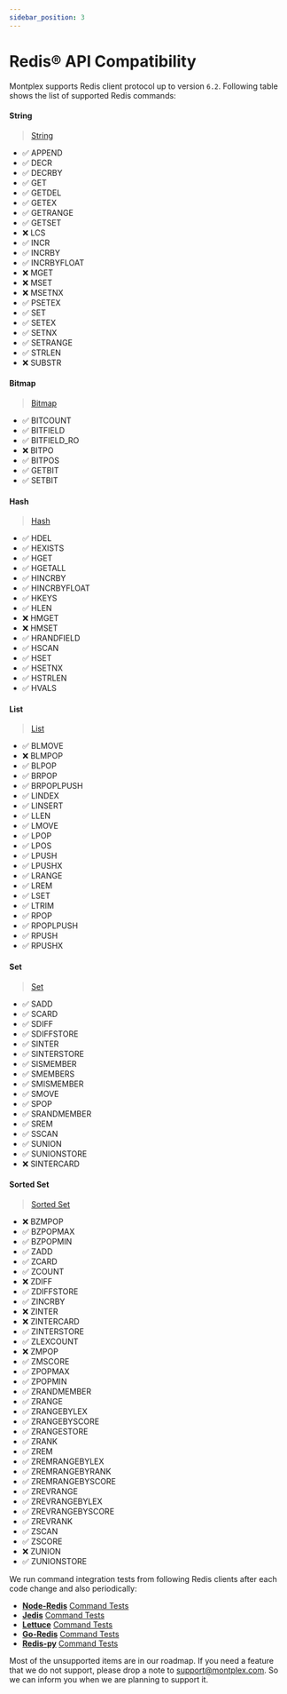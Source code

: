 ```yaml
---
sidebar_position: 3
---
```


# Redis® API Compatibility

Montplex supports Redis client protocol up to version `6.2`. Following table shows the list of supported Redis commands:

#### String

> [String](https://redis.io/commands/?group=string)

- ✅ APPEND
- ✅ DECR
- ✅ DECRBY
- ✅ GET
- ✅ GETDEL
- ✅ GETEX
- ✅ GETRANGE
- ✅ GETSET
- ❌ LCS
- ✅ INCR
- ✅ INCRBY
- ✅ INCRBYFLOAT
- ❌  MGET
- ❌ MSET
- ❌ MSETNX
- ✅ PSETEX
- ✅ SET
- ✅ SETEX
- ✅ SETNX
- ✅ SETRANGE
- ✅ STRLEN
- ❌ SUBSTR

#### Bitmap

> [Bitmap](https://redis.io/commands/?group=bitmap)

- ✅ BITCOUNT
- ✅ BITFIELD
- ✅ BITFIELD_RO
- ❌ BITPO
- ✅ BITPOS
- ✅ GETBIT
- ✅ SETBIT

#### Hash

> [Hash](https://redis.io/commands/?group=hash)

- ✅ HDEL
- ✅ HEXISTS
- ✅ HGET
- ✅ HGETALL
- ✅ HINCRBY
- ✅ HINCRBYFLOAT
- ✅ HKEYS
- ✅ HLEN
- ❌ HMGET
- ❌ HMSET
- ✅ HRANDFIELD
- ✅ HSCAN
- ✅ HSET
- ✅ HSETNX
- ✅ HSTRLEN
- ✅ HVALS

#### List

> [List](https://redis.io/commands/?group=list)

- ✅ BLMOVE
- ❌ BLMPOP
- ✅ BLPOP
- ✅ BRPOP
- ✅ BRPOPLPUSH
- ✅ LINDEX
- ✅ LINSERT
- ✅ LLEN
- ✅ LMOVE
- ✅ LPOP
- ✅ LPOS
- ✅ LPUSH
- ✅ LPUSHX
- ✅ LRANGE
- ✅ LREM
- ✅ LSET
- ✅ LTRIM
- ✅ RPOP
- ✅ RPOPLPUSH
- ✅ RPUSH
- ✅ RPUSHX

#### Set

> [Set](https://redis.io/commands/?group=set)

- ✅ SADD
- ✅ SCARD
- ✅ SDIFF
- ✅ SDIFFSTORE
- ✅ SINTER
- ✅ SINTERSTORE
- ✅ SISMEMBER
- ✅ SMEMBERS
- ✅ SMISMEMBER
- ✅ SMOVE
- ✅ SPOP
- ✅ SRANDMEMBER
- ✅ SREM
- ✅ SSCAN
- ✅ SUNION
- ✅ SUNIONSTORE
- ❌ SINTERCARD

#### Sorted Set

> [Sorted Set](https://redis.io/commands/?group=sorted_set)

- ❌ BZMPOP
- ✅ BZPOPMAX
- ✅ BZPOPMIN
- ✅ ZADD
- ✅ ZCARD
- ✅ ZCOUNT
- ❌ ZDIFF
- ✅ ZDIFFSTORE
- ✅ ZINCRBY
- ❌ ZINTER
- ❌ ZINTERCARD
- ✅ ZINTERSTORE
- ✅ ZLEXCOUNT
- ❌ ZMPOP
- ✅ ZMSCORE
- ✅ ZPOPMAX
- ✅ ZPOPMIN
- ✅ ZRANDMEMBER
- ✅ ZRANGE
- ✅ ZRANGEBYLEX
- ✅ ZRANGEBYSCORE
- ✅ ZRANGESTORE
- ✅ ZRANK
- ✅ ZREM
- ✅ ZREMRANGEBYLEX
- ✅ ZREMRANGEBYRANK
- ✅ ZREMRANGEBYSCORE
- ✅ ZREVRANGE
- ✅ ZREVRANGEBYLEX
- ✅ ZREVRANGEBYSCORE
- ✅ ZREVRANK
- ✅ ZSCAN
- ✅ ZSCORE
- ❌ ZUNION
- ✅ ZUNIONSTORE

We run command integration tests from following Redis clients after each code change and also periodically:

- **[Node-Redis](https://github.com/redis/node-redis)** [Command Tests](https://github.com/redis/node-redis/tree/v3.1.2/test/commands)
- **[Jedis](https://github.com/redis/jedis)** [Command Tests](https://github.com/redis/jedis/tree/v4.1.1/src/test/java/redis/clients/jedis/commands)
- **[Lettuce](https://github.com/lettuce-io/lettuce-core)** [Command Tests](https://github.com/lettuce-io/lettuce-core/tree/6.1.6.RELEASE/src/test/java/io/lettuce/core/commands)
- **[Go-Redis](https://github.com/go-redis/redis)** [Command Tests](https://github.com/go-redis/redis/blob/master/commands_test.go)
- **[Redis-py](https://github.com/redis/redis-py)** [Command Tests](https://github.com/redis/redis-py/tree/v4.4.0/tests)

Most of the unsupported items are in our roadmap. If you need a feature that we do not support, please drop a note to support@montplex.com. So we can inform you when we are planning to support it.
